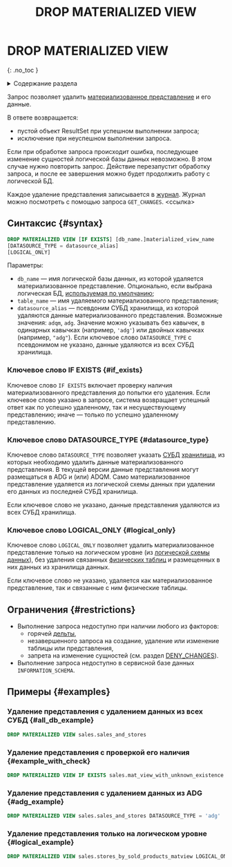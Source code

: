 ﻿---
layout: default
title: DROP MATERIALIZED VIEW
nav_order: 23
parent: Запросы SQL+
grand_parent: Справочная информация
has_children: false
has_toc: false
---

# DROP MATERIALIZED VIEW
{: .no_toc }

<details markdown="block">
  <summary>
    Содержание раздела
  </summary>
  {: .text-delta }
1. TOC
{:toc}
</details>

Запрос позволяет удалить [материализованное представление](../../../overview/main_concepts/materialized_view/materialized_view.md) 
и его данные. 

В ответе возвращается:
* пустой объект ResultSet при успешном выполнении запроса;
* исключение при неуспешном выполнении запроса.

Если при обработке запроса происходит ошибка, последующее изменение сущностей логической базы данных невозможно. В этом
случае нужно повторить запрос. Действие перезапустит обработку запроса, и после ее завершения можно будет продолжить
работу с логической БД.

Каждое удаление представления записывается в [журнал](../../../overview/main_concepts/changelog/changelog.md). Журнал 
можно посмотреть с помощью запроса `GET_CHANGES`. <ссылка>

## Синтаксис {#syntax}

```sql
DROP MATERIALIZED VIEW [IF EXISTS] [db_name.]materialized_view_name
[DATASOURCE_TYPE = datasource_alias]
[LOGICAL_ONLY]
```

Параметры:
* `db_name` — имя логической базы данных, из которой удаляется материализованное представление. 
   Опционально, если выбрана логическая БД, [используемая по умолчанию](../../../working_with_system/other_features/default_db_set-up/default_db_set-up.md);
* `table_name` — имя удаляемого материализованного представления;
* `datasource_alias` — псевдоним СУБД хранилища, из которой удаляются данные материализованного представления. 
  Возможные значения: `adqm`, `adg`. Значение можно указывать без кавычек, в одинарных кавычках 
  (например, `'adg'`) или двойных кавычках (например, `"adg"`). Если ключевое слово `DATASOURCE_TYPE` 
  с псевдонимом не указано, данные удаляются из всех СУБД хранилища.

### Ключевое слово IF EXISTS {#if_exists}

Ключевое слово `IF EXISTS` включает проверку наличия материализованного представления до попытки 
его удаления. Если ключевое слово указано в запросе, система возвращает успешный ответ как по успешно
удаленному, так и несуществующему представлению; иначе — только по успешно удаленному представлению.

### Ключевое слово DATASOURCE_TYPE {#datasource_type}

Ключевое слово `DATASOURCE_TYPE` позволяет указать [СУБД](../../../introduction/supported_DBMS/supported_DBMS.md)
[хранилища](../../../overview/main_concepts/data_storage/data_storage.md), из которых необходимо
удалить данные материализованного представления. В текущей версии данные представления могут размещаться в ADG и (или) 
ADQM. Само материализованное представление удаляется из логической схемы данных при удалении 
его данных из последней СУБД хранилища.

Если ключевое слово не указано, данные представления удаляются из всех СУБД хранилища.

### Ключевое слово LOGICAL_ONLY {#logical_only}

Ключевое слово `LOGICAL_ONLY` позволяет удалить материализованное представление только на логическом уровне
(из [логической схемы данных](../../../overview/main_concepts/logical_schema/logical_schema.md)), без
удаления связанных [физических таблиц](../../../overview/main_concepts/physical_table/physical_table.md)
и размещенных в них данных из хранилища данных.

Если ключевое слово не указано, удаляется как материализованное представление, так и связанные с ним 
физические таблицы.

## Ограничения {#restrictions}

* Выполнение запроса недоступно при наличии любого из факторов:
  * горячей [дельты](../../../overview/main_concepts/delta/delta.md),
  * незавершенного запроса на создание, удаление или изменение таблицы или представления,
  * запрета на изменение сущностей (см. раздел [DENY_CHANGES](../DENY_CHANGES/DENY_CHANGES.md)).
* Выполнение запроса недоступно в сервисной базе данных `INFORMATION_SCHEMA`.

## Примеры {#examples}

### Удаление представления с удалением данных из всех СУБД {#all_db_example}

```sql
DROP MATERIALIZED VIEW sales.sales_and_stores
```

### Удаление представления с проверкой его наличия {#example_with_check}

```sql
DROP MATERIALIZED VIEW IF EXISTS sales.mat_view_with_unknown_existence
```

### Удаление представления с удалением данных из ADG {#adg_example}

```sql
DROP MATERIALIZED VIEW sales.sales_and_stores DATASOURCE_TYPE = 'adg'
```

### Удаление представления только на логическом уровне {#logical_example}

```sql
DROP MATERIALIZED VIEW sales.stores_by_sold_products_matview LOGICAL_ONLY
```